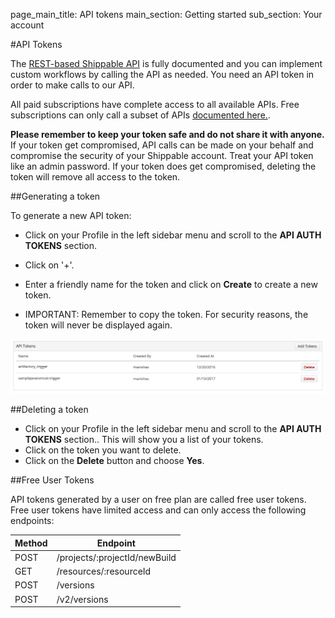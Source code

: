 page_main_title: API tokens
main_section: Getting started
sub_section: Your account

#API Tokens

The [REST-based Shippable API](../../platform/tutorial/api/api-overview/) is fully documented and you can implement custom workflows by calling the API as needed. You need an API token in order to make calls to our API.

All paid subscriptions have complete access to all available APIs. Free subscriptions can only call a subset of APIs [documented here.](#free-api-token).

**Please remember to keep your token safe and do not share it with anyone.** If your token get compromised, API calls can be made on your behalf and compromise the security of your Shippable account.
Treat your API token like an admin password. If your token does get compromised, deleting the token will remove all access to the token.

##Generating a token

To generate a new API token:

- Click on your Profile in the left sidebar menu and scroll to the **API AUTH TOKENS** section.
- Click on '+'.
- Enter a friendly name for the token and click on **Create** to create a new token.

- IMPORTANT: Remember to copy the token. For security reasons, the token will never
be displayed again.

<img src="../../images/getting-started/list-shippable-api-tokens.png" alt="List API tokens on Shippable">

##Deleting a token

- Click on your Profile in the left sidebar menu and scroll to the **API AUTH TOKENS** section.. This will show you a list of your tokens.
- Click on the token you want to delete.
- Click on the **Delete** button and choose **Yes**.

<a name="free-api-token"></a>

##Free User Tokens

API tokens generated by a user on free plan are called free user tokens. Free user tokens have limited access and can only access the following endpoints:

| Method|Endpoint|
|----------|-------------------------------|
| POST     | /projects/:projectId/newBuild |
| GET      | /resources/:resourceId  |      
| POST     | /versions               |     
| POST     | /v2/versions            |      
